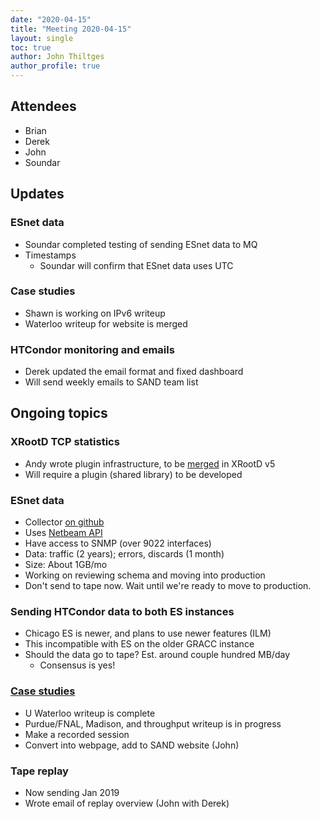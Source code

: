 ```yaml
---
date: "2020-04-15"
title: "Meeting 2020-04-15"
layout: single
toc: true
author: John Thiltges
author_profile: true
---
```


Attendees
---------
- Brian
- Derek
- John
- Soundar

Updates
-------

### ESnet data
- Soundar completed testing of sending ESnet data to MQ
- Timestamps
  - Soundar will confirm that ESnet data uses UTC

### Case studies
- Shawn is working on IPv6 writeup
- Waterloo writeup for website is merged

### HTCondor monitoring and emails
- Derek updated the email format and fixed dashboard
- Will send weekly emails to SAND team list

Ongoing topics
--------------

### XRootD TCP statistics
- Andy wrote plugin infrastructure, to be [merged](https://github.com/xrootd/xrootd/commit/2c4133d581) in XRootD v5
- Will require a plugin (shared library) to be developed

### ESnet data
- Collector [on github]([https://github.com/sand-ci/esnet-collector)
- Uses [Netbeam API](https://esnet-netbeam.appspot.com/docs/api/)
- Have access to SNMP (over 9022 interfaces)
- Data: traffic (2 years); errors, discards (1 month)
- Size: About 1GB/mo
- Working on reviewing schema and moving into production
- Don't send to tape now. Wait until we're ready to move to production.

### Sending HTCondor data to both ES instances
- Chicago ES is newer, and plans to use newer features (ILM)
- This incompatible with ES on the older GRACC instance
- Should the data go to tape? Est. around couple hundred MB/day
    - Consensus is yes!

### [Case studies](https://drive.google.com/drive/folders/1pzGCeA0o6PORJIdCEh5u7c-gfAG519SH)
- U Waterloo writeup is complete
- Purdue/FNAL, Madison, and throughput writeup is in progress
- Make a recorded session
- Convert into webpage, add to SAND website (John)

### Tape replay
- Now sending Jan 2019
- Wrote email of replay overview (John with Derek)
